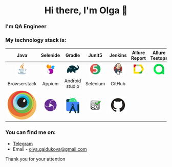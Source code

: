 


<h1 align="center">Hi there, I'm Olga  👋 </h1>
<h3 align="left"> I'm  QA Engineer  </h3>



### My technology stack is:

|                  Java                   |             Selenide              |              Gradle               |             Junit5             |            Jenkins            | Allure Report | Allure Testops |                                 IntelliJ IDEA                                 |
|:---------------------------------------:|:---------------------------------:|:---------------------------------:|:------------------------------:|:-----------------------------:|:---------:|:---------:|:-----------------------------------------------------------------------------:|
|         ![Java](icons/Java.png)         |  ![Selenide](icons/Selenide.png)  |    ![Gradle](icons/Gradle.png)    |  ![JUnit5](icons/JUnit5.png)   | ![Jenkins](icons/Jenkins.png) | ![Allure Report](icons/Allure_Report.png) | ![AllureTestOps](icons/AllureTestOps.png) |                    ![Intelij_IDEA](icons/Intelij_IDEA.png)                    |
|              Browserstack               |              Appium               |          Android studio           |            Selenium            |            GitHub             |                 |                     |                                                           |
| ![Browserstack](icons/browserstack.svg) |       ![](icons/appium.png)       |   ![](icons/Android-studio.svg)   |     ![](icons/Selenium.png)    |     ![](icons/GitHub.svg)     |                                           |                                         |



### You can find me on:

+  [Telegram](https://t.me/olik_g)
+ Email - olya.gaidukova@gmail.com

Thank you for your attention




<!--
**Olgaidukova/olgaidukova** is a ✨ _special_ ✨ repository because its `README.md` (this file) appears on your GitHub profile.

Here are some ideas to get you started:

- 🔭 I’m currently working on ...
- 🌱 I’m currently learning ...
- 👯 I’m looking to collaborate on ...
- 🤔 I’m looking for help with ... 
- 💬 Ask me about ...
- 📫 How to reach me: ...
- 😄 Pronouns: ...
- ⚡ Fun fact: ...
-->



